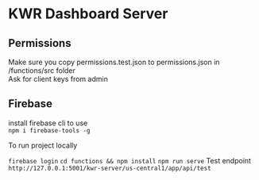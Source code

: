 # KWR Dashboard Server
## Permissions
Make sure you copy permissions.test.json to permissions.json in /functions/src folder <br />
Ask for client keys from admin
## Firebase
install firebase cli to use <br />
`npm i firebase-tools -g`


To run project locally

`firebase login`
`cd functions && npm install`
`npm run serve`
Test endpoint
`http://127.0.0.1:5001/kwr-server/us-central1/app/api/test`